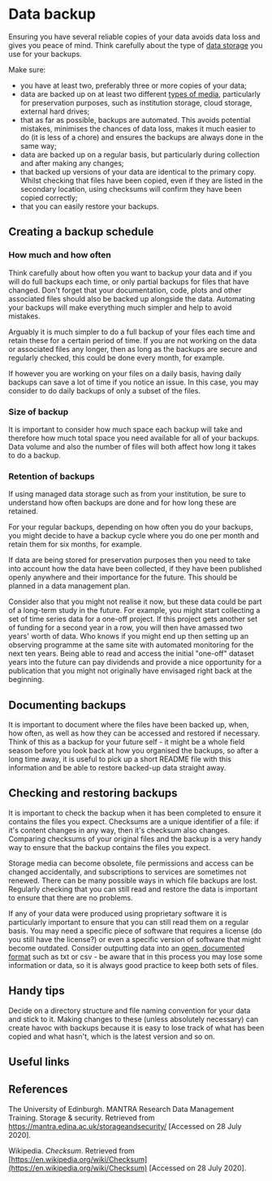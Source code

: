 # Data backup #

Ensuring you have several reliable copies of your data avoids data loss and gives you peace of mind. Think carefully about the type of [data storage](storing_data.md) you use for your backups.

Make sure:

* you have at least two, preferably three or more copies of your data;
* data are backed up on at least two different [types of media](storing_data.md), particularly for preservation purposes, such as institution storage, cloud storage, external hard drives;
* that as far as possible, backups are automated. This avoids potential mistakes, minimises the chances of data loss, makes it much easier to do (it is less of a chore) and ensures the backups are always done in the same way;
* data are backed up on a regular basis, but particularly during collection and after making any changes;
* that backed up versions of your data are identical to the primary copy. Whilst checking that files have been copied, even if they are listed in the secondary location, using checksums will confirm they have been copied correctly;
* that you can easily restore your backups.

## Creating a backup schedule ##

### How much and how often ###

Think carefully about how often you want to backup your data and if you will do full backups each time, or only partial backups for files that have changed. Don't forget that your documentation, code, plots and other associated files should also be backed up alongside the data. Automating your backups will make everything much simpler and help to avoid mistakes.

Arguably it is much simpler to do a full backup of your files each time and retain these for a certain period of time. If you are not working on the data or associated files any longer, then as long as the backups are secure and regularly checked, this could be done every month, for example. 

If however you are working on your files on a daily basis, having daily backups can save a lot of time if you notice an issue. In this case, you may consider to do daily backups of only a subset of the files. 
 
### Size of backup ###

It is important to consider how much space each backup will take and therefore how much total space you need available for all of your backups. Data volume and also the number of files will both affect how long it takes to do a backup.

### Retention of backups ###

If using managed data storage such as from your institution, be sure to understand how often backups are done and for how long these are retained.

For your regular backups, depending on how often you do your backups, you might decide to have a backup cycle where you do one per month and retain them for six months, for example.  

If data are being stored for preservation purposes then you need to take into account how the data have been collected, if they have been published openly anywhere and their importance for the future. This should be planned in a data management plan.

Consider also that you might not realise it now, but these data could be part of a long-term study in the future. For example, you might start collecting a set of time series data for a one-off project. If this project gets another set of funding for a second year in a row, you will then have amassed two years' worth of data. Who knows if you might end up then setting up an observing programme at the same site with automated monitoring for the next ten years. Being able to read and access the initial "one-off" dataset years into the future can pay dividends and provide a nice opportunity for a publication that you might not originally have envisaged right back at the beginning.  

## Documenting backups ##

It is important to document where the files have been backed up, when, how often, as well as how they can be accessed and restored if necessary. Think of this as a backup for your future self - it might be a whole field season before you look back at how you organised the backups, so after a long time away, it is useful to pick up a short README file with this information and be able to restore backed-up data straight away.

## Checking and restoring backups ##

It is important to check the backup when it has been completed to ensure it contains the files you expect. Checksums are a unique identifier of a file: if it's content changes in any way, then it's checksum also changes. Comparing checksums of your original files and the backup is a very handy way to ensure that the backup contains the files you expect.  

Storage media can become obsolete, file permissions and access can be changed accidentally, and subscriptions to services are sometimes not renewed. There can be many possible ways in which file backups are lost. Regularly checking that you can still read and restore the data is important to ensure that there are no problems.

If any of your data were produced using proprietary software it is particularly important to ensure that you can still read them on a regular basis. You may need a specific piece of software that requires a license (do you still have the license?) or even a specific version of software that might become outdated. Consider outputting data into an [open, documented format](file_formats.md) such as txt or csv - be aware that in this process you may lose some information or data, so it is always good practice to keep both sets of files. 

## Handy tips ##

Decide on a directory structure and file naming convention for your data and stick to it. Making changes to these (unless absolutely necessary) can create havoc with backups because it is easy to lose track of what has been copied and what hasn't, which is the latest version and so on.

## Useful links ## 

## References ##

The University of Edinburgh. MANTRA Research Data Management Training. Storage & security. Retrieved from https://mantra.edina.ac.uk/storageandsecurity/ [Accessed on 28 July 2020].

Wikipedia. <em>Checksum</em>. Retrieved from [https://en.wikipedia.org/wiki/Checksum](https://en.wikipedia.org/wiki/Checksum) [Accessed on 28 July 2020].